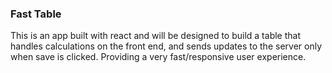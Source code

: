 ### Fast Table
This is an app built with react and will be designed to build a table that handles calculations on the front end, and sends updates to the server only when save is clicked. Providing a very fast/responsive user experience.
